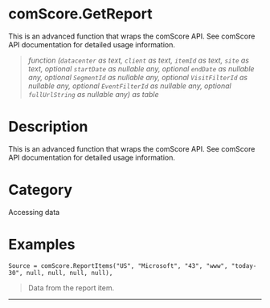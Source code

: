 # comScore.GetReport
This is an advanced function that wraps the comScore API. See comScore API documentation for detailed usage information.
> _function (<code>datacenter</code> as text, <code>client</code> as text, <code>itemId</code> as text, <code>site</code> as text, optional <code>startDate</code> as nullable any, optional <code>endDate</code> as nullable any, optional <code>SegmentId</code> as nullable any, optional <code>VisitFilterId</code> as nullable any, optional <code>EventFilterId</code> as nullable any, optional <code>fullUrlString</code> as nullable any) as table_

# Description 
This is an advanced function that wraps the comScore API. See comScore API documentation for detailed usage information.
# Category 
Accessing data
# Examples 

```
Source = comScore.ReportItems("US", "Microsoft", "43", "www", "today-30", null, null, null, null),
```
> Data from the report item.
***
